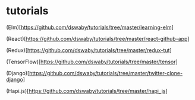 # tutorials

(Elm)[https://github.com/dswaby/tutorials/tree/master/learning-elm]

(React)[https://github.com/dswaby/tutorials/tree/master/react-github-app]

(Redux)[https://github.com/dswaby/tutorials/tree/master/redux-tut]

(TensorFlow)[https://github.com/dswaby/tutorials/tree/master/tensor]

(Django)[https://github.com/dswaby/tutorials/tree/master/twitter-clone-django]

(Hapi.js)[https://github.com/dswaby/tutorials/tree/master/hapi_js]